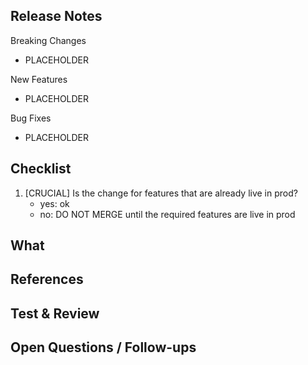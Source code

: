 Release Notes
-------------
<!--
If this PR introduces any user-facing changes, please document them below. Please delete any unused section titles and placeholders.
Please match the style of previous release notes: https://docs.confluent.io/confluent-cli/current/release-notes.html
-->

Breaking Changes
- PLACEHOLDER

New Features
- PLACEHOLDER

Bug Fixes
- PLACEHOLDER

Checklist
---------
1. [CRUCIAL] Is the change for features that are already live in prod?
   * yes: ok
   * no: DO NOT MERGE until the required features are live in prod  

What
----
<!--
Briefly describe **what** you have changed and **why**.
Optionally include your implementation strategy.
-->

References
----------
<!--
Copy and paste links to tickets, related PRs, GitHub issues, etc.
-->

Test & Review
-------------
<!--
Has it been tested? How?
Copy and paste any instructions or steps that can save the reviewer time.
-->

Open Questions / Follow-ups
---------------------------
<!--
Optional: Anything open to discussion for the reviewer, out of scope of this PR, or follow-ups.
-->
